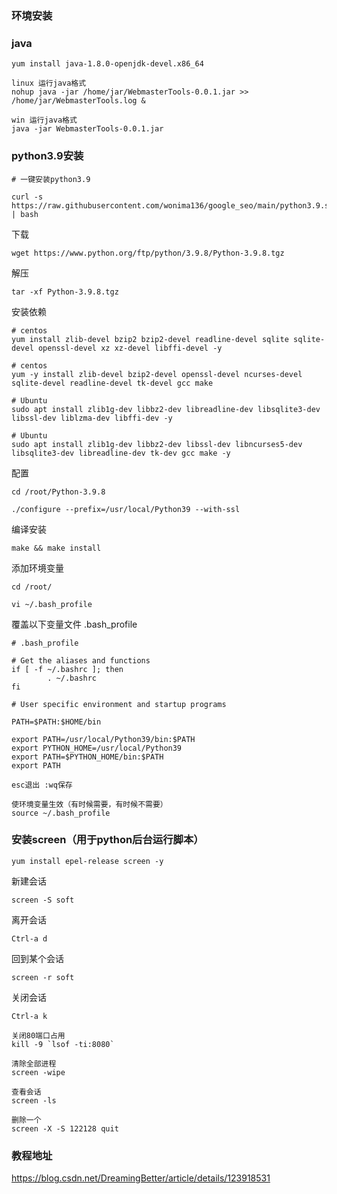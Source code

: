 ### 环境安装
### java
```shell
yum install java-1.8.0-openjdk-devel.x86_64

linux 运行java格式
nohup java -jar /home/jar/WebmasterTools-0.0.1.jar >> /home/jar/WebmasterTools.log &

win 运行java格式
java -jar WebmasterTools-0.0.1.jar

```
### python3.9安装
```shell
# 一键安装python3.9

curl -s https://raw.githubusercontent.com/wonima136/google_seo/main/python3.9.sh | bash

```


下载

```shell
wget https://www.python.org/ftp/python/3.9.8/Python-3.9.8.tgz
```

解压

```shell
tar -xf Python-3.9.8.tgz
```

安装依赖

```shell
# centos
yum install zlib-devel bzip2 bzip2-devel readline-devel sqlite sqlite-devel openssl-devel xz xz-devel libffi-devel -y
```
```shell
# centos
yum -y install zlib-devel bzip2-devel openssl-devel ncurses-devel sqlite-devel readline-devel tk-devel gcc make
```

```shell
# Ubuntu
sudo apt install zlib1g-dev libbz2-dev libreadline-dev libsqlite3-dev libssl-dev liblzma-dev libffi-dev -y
```

```shell
# Ubuntu
sudo apt install zlib1g-dev libbz2-dev libssl-dev libncurses5-dev libsqlite3-dev libreadline-dev tk-dev gcc make -y
```

配置

```shell
cd /root/Python-3.9.8
```
```shell
./configure --prefix=/usr/local/Python39 --with-ssl
```

编译安装

```shell
make && make install
```

添加环境变量


```shell
cd /root/
```
```shell
vi ~/.bash_profile
```
覆盖以下变量文件 .bash_profile

```shell
# .bash_profile

# Get the aliases and functions
if [ -f ~/.bashrc ]; then
        . ~/.bashrc
fi

# User specific environment and startup programs

PATH=$PATH:$HOME/bin

export PATH=/usr/local/Python39/bin:$PATH
export PYTHON_HOME=/usr/local/Python39
export PATH=$PYTHON_HOME/bin:$PATH
export PATH
```
```shell
esc退出 :wq保存
```
```shell
使环境变量生效（有时候需要，有时候不需要）
source ~/.bash_profile
```




###  安装screen（用于python后台运行脚本）

```shell
yum install epel-release screen -y
```

新建会话

```shell
screen -S soft
```

离开会话

```shell
Ctrl-a d
```

回到某个会话

```shell
screen -r soft
```

关闭会话

```
Ctrl-a k

关闭80端口占用
kill -9 `lsof -ti:8080`

清除全部进程
screen -wipe 

查看会话
screen -ls

删除一个
screen -X -S 122128 quit
```

### 教程地址
https://blog.csdn.net/DreamingBetter/article/details/123918531

```





